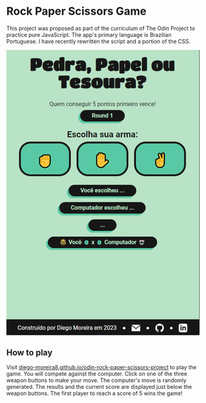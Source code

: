 # Rock Paper Scissors Game

This project was proposed as part of the curriculum of The Odin Project to practice pure JavaScript. The app's primary language is Brazilian Portuguese. I have recently rewritten the script and a portion of the CSS.

![image](./images/screenshot.png)

## How to play

Visit [diego-moreira8.github.io/odin-rock-paper-scissors-project](https://diego-moreira8.github.io/odin-rock-paper-scissors-project/) to play the game. You will compete against the computer. Click on one of the three weapon buttons to make your move. The computer's move is randomly generated. The results and the current score are displayed just below the weapon buttons. The first player to reach a score of 5 wins the game!
